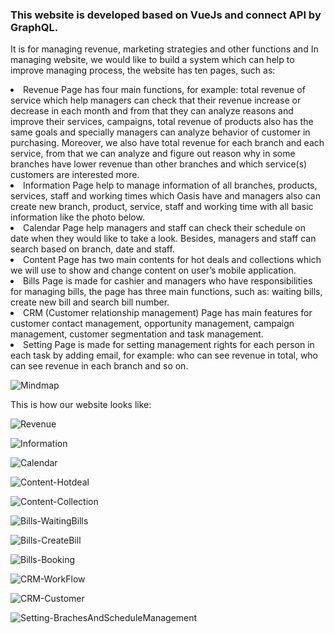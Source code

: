 
<h3> This website is developed based on VueJs and connect API by GraphQL.</h3>

It is for managing revenue, marketing strategies and other functions and In managing website, we would like to build a system which can help to improve managing process, the website has ten pages, such as:
  <li> Revenue Page has four main functions, for example: total revenue of service which help managers can check that their revenue increase or decrease in each month and from that they can analyze reasons and improve their services, campaigns, total revenue of products also has the same goals and specially managers can analyze behavior of customer in purchasing. Moreover, we also have total revenue for each branch and each service, from that we can analyze and figure out reason why in some branches have lower revenue than other branches and which service(s) customers are interested more. </li>
 <li> Information Page help to manage information of all branches, products, services, staff and working times which Oasis have and managers also can create new branch, product, service, staff and working time with all basic information like the photo below. </li>
 <li> Calendar Page help managers and staff can check their schedule on date when they would like to take a look. Besides, managers and staff can search based on branch, date and staff. </li>
 <li> Content Page has two main contents for hot deals and collections which we will use to show and change content on user’s mobile application.</li>
 <li> Bills Page is made for cashier and managers who have responsibilities for managing bills, the page has three main functions, such as: waiting bills, create new bill and search bill number. </li>
 <li> CRM (Customer relationship management) Page has main features for customer contact management, opportunity management, campaign management, customer segmentation and task management. </li>
 <li> Setting Page is made for setting management rights for each person in each task by adding email, for example: who can see revenue in total, who can see revenue in each branch and so on. </li>
 
 ![Mindmap](https://lh3.googleusercontent.com/8sNQgMpZslUNjr9uhRRbEth8P-tKwavHZw0M9meYkoF1xubQ22utmyXIsAkonvKivp-F8uQCnROjpkspBbiMioGAAR4x1xUWoY5vNn42WWh40684QgyLPXQhYFY8qDmDNH9Y1TfJ3xOKbhOnAmwYwIZ10UHgDsYVddrIdLXvRL2EiLl-QiciSxHdw3_JKcZBOBRX7iPJZPjwL_T3xvAI1ym3YEE6OmCZQ0KVUGUIPhMp51qFoiGZQ-zVsR9zQWxnaQMI2sPCYf8adIp51856v4BWBWxJJX4vE70F4otcoCls0WTz98BBCBSnfaY8_wos4wud5dmseNbBhwqmi8wYVcreFeLUhV0-fCtCbbVjGGQCU6WEkxSiHBmCCiKeLXH3AX19aJ_jXcXvrWfXhOn1x0yRlboqGfTUD3ACryHubQpHbWChg0c15cEBgADCrt12XBbSbRuLtv23ORAmo5qt4p-Tnc_pEz6dd9-hAGJV-xy4EzZtBX4hC3AWXv1OBvROxR7jnjla5DppxvqPlKrl-BVge4jMbWqNmxez-k1FTBqxgx6MMDSA4wbwcKZ1mlTaVZ_n6tG1B_NU9iBfT_wojUa96k34rQd5SQG2H7yMiV-4NGUlVTWqCwHGJ57ZixumLGJH-FNNcCX04U8YrUjOUg08Gi0pWN0wu6ER19Emuh8xXySoFx0azSQCy4g3-Q=w1252-h896-no)
 
 This is how our website looks like:
 
![Revenue](https://lh3.googleusercontent.com/6unHfm2O2AcqXAC7WDQMS8BXb6jYJDSNq27ysSHvmKOm7KiZpbCvJLTfdK89rzqKmDnm6c-UKrNsXd7mm5nCDAehZGch98s1bmfDzAitPNLn-3zxog1aNENn_3f5pD1ZQVCqjaNChsravvIMT28rQvYtmmh8xON_WPhac2Ha3yk6qykGH83Q_MQlKFNr0zFYDDQSheVDCU0RxkRV6KNsSnkiUXxBaS3kHoVxIJnC5JqRqVJpbXOrhTVYMAEtHbuJ77TtTU_wdEJT-A4-ZcJAXmJ85X9PjxQoLqQYMeIvG1QkSG20ATaZuVA798dPKnMPiCfeh_Uh2DDRLJgCfF2zHBXJQAm0ZgHo77SoiS1odQMpxY_EkzJ1iv0PQ4dTcqnXEHudbFnG28-1Nki2sUo8KnIbgzaO9OKoUaHIP9Qg15coE3XjP6Dtg90Yxlw_UmseDVjZxO5fUdIiI-OVdc4VWHFl6HzcSJ-7V6R-yI3oXwOpwg0UodGIak8ZcVatA03EfReKIUoDA5NFE633-vXXzQbCa2UCdZ34DDznl0lH7QNTNUqDEng_3W8cIo6RvhXaReVsw9JJyWTVYKZnMXYXyK0BMFX8FMkhbLlpYAnP-3eMawMyC5QvbghpnNR7cj_Reb6Sh--leTssQGbgWUWhRbNnYi-E86zbkDbVyT3dpDnqWiADyBvbh7aXm0ftCA=w610-h896-no)

![Information](https://lh3.googleusercontent.com/RHqgzrM_UGhfmmZ2WV0-NOUzBUI654KiJjWS3CYQybbzuxXA1Bc2Mxo4wpj4v83RvD6hTfVzyjeTRiRVhfzNvHuwGNwJOh4F3I4izwGhiBJd7LXZcavfNNn9eyapahbxuNX3brsGOCnWDbpVJ_4DKFWCUgJn8904-jYJii0X3B_I_B1kbjgNQ9c1PBxO-n5YSIJ9iH7tQzn1Mzhy2D6-VbKTcZ4ywGrIE5LaKlVzBprLl1BoPoyHbbEqP0GO86uTmJ-si6zsLmtOYKzPOOw33OGlXLkk5Lpf9pxH9dhnxSkDiyeYuXmNODnAq0ngjQtgMsGSuGst8M_8NwzfSQxhDOjXl4WJx3C_YrikLDu7sn4tschKeQQzmOkhFFkpq0RicHNQbC92CE1i9RYLyjI6EAK1PzPt1z5vFgwgTc0cr59GhfEuogtn_2F8YqKFLUW1POe8PXc5A3WHahPeDoJBpYeq5eAuvVuIuMhrEb8Ffj8-l73Myi_Lrwr3S4EaA-WWYou7IitUVgrICha8z0vMp7ORbzqXAbsLvlrE3ca0uQjBGDLQeRGKgQEzWDzKwt2e3SQlCuq-gbu3lodTuYtH9xEFThoVSo7Dn6pgiEIGs3-LXeAr_YFrvHL_mUBXfj4DBZn2CZ2dSUasCR0bke-Demb0joz6bblhkLp7oimyvDZMatZdvgGb7g6bXqOAIA=w610-h896-no)

![Calendar](https://lh3.googleusercontent.com/6Ic_MRrWd9wcJTEYz2RQ2FKPt3kNMIPq3rQtBGZ6sX0g2Ldaf-AATXzdqimiK-EQydjJsy9YQIlpIhDk506DG6LaiRn3S1bGAPo57uv2pLau9coK8DC6zYze6dVVqNsWkLRTtWYb817Yk8Mj9x8tjqlA51E0S5FfFWWpc9Hq3mXGDdES_behR7ADFTe4Oy5QyJgg3Knbn6pLdj-3_m9w4VdCByBc0DYPaz7niYCaKQ9qgvXrTYbMrsoSyMEI78FNCAiFM4vNXu_84ICjgo7cr1ZNNKR5efGnISlkYiC7N4Nzm8rbnuZoFJttpOgWpJ4HrvU9o5oPx0YhlfxdgN3QXSNRsWB7j3xB1lL7iu9j5fF83NOuN32xxZI8GUs1rdmRW8rZSuF0Yzg5pj3YLOcuaHHSe-KIfD2K82xVQFRuFLR49Bh2l_GUf5LJbUgS0cHaB37XVrcDg4Jn1u9xh2IbkTZH4wY3MCRS96bYSYwjVs_V3Yc5msrfSdsZv2YnAth3-ZtDEd9tS-h144E5LsYmjP35IRwc0hOc6cZ7cwPvl_7bpea6rHUIiH8ZY8KkfnR7dxqDnMF-uFJY-4oUR7U2In3Y1vhQF50D5AhluVWVUtkx2KLhIUEHXbWCsAE-YhC8I5OxcLaADWqowSSQdCj_5Qreu-s2_Emz507E4asUMa-LRoz-IqN_gdv-gJ6-1Q=w610-h896-no)
 
![Content-Hotdeal](https://lh3.googleusercontent.com/-TXRflHeAOh06LQ4Yy-lsDKXCZEsDVxeA-5LB3OiIDV3jDdbQ3NEDg4yXrkiLHYWjjYPqukrmFg9d-OTNRlttxe-Es3tMdOhWC1ZsbQiZHbLq9xd8ljKg8h-gxJqKfx54FjBEaR1mTNCNVs2MXpMgPqOLyGCYXXYebfDvktlQottftV1WhjJXIgp8aX6REDR2oswQOSNrG8jabLD9b6PWLzc9kwcqPCj0gXQRRdrbekh1edoyxKCFLo6BmH8o1ebqU4rRTuOiwzdiyi18VLA14wQUHIYoN9K9GOPkdlcXMAuQ0I-6HleZ8d9XyJi_rDHlPpLSlPcqogl39UdtY7SXH6jm-Jw0By5KCzxMAlRMRsAYXGDBGJn1Ocm4iRCnJXdnzv82Jz7KAeveKrEAEdSRpd8-xOh3MKkQ2TlyCu7AVHviaRJrUtTcZJeKLrGu8fhwp_ZMKh9uC3uE6EF5R6LecZH15eEvOJGq2CUGJ3UvN2TzhJY_3HHMvnowgfJvM2-I3_qosEqjPJ6FUGS5kknn8lVXFEcoC96zGUL-RD-I-2EiZ9z_DrqXvIS_nF8hvWtQyWwJUFSbjZmNCqvjV4Q7jLZJeNxrQtTytZSCh4vfdYyKIDK3TH10tcn7J85jTv8Q0i-HmKauo0nF6CYjMNWDYKrTUd0ypuZhcoqGI4RrY32lL_HIVrJP8z496q7Yw=w610-h896-no)

![Content-Collection](https://lh3.googleusercontent.com/iVbIyxG8Og0aaqARfzN0KI_irhQe6glR5GuyymEsRiQfGQZoxqi1d9XbPXnZE0aG19Zrhm3Jvh9zCdRGuAbW4RXFuXx8kb8LKgR8PjI0PrBL07rhfNXleZvKcfTevLQ-0VnKEhVxg09bZKij7BditFPWJluKz974nqaaLBasdKUofnlOxaa8V20aXdDtsJRwGBdP4SOK-rfEs_SgTabyMffBjaromQt42joXh1JOhnbMiEKhmq4spXkp9d_4MQtQmOtJP1bYRLesqDqqK8qyimcZXYgexlb-VPqBsMYYKf_nZztlrHFeFfL70-s3HOeZmlQojMFkeQQNm9fj3aM7GOfKEfQByJhlWPcS9I7Xn0sxMCgeXfntgV8dQOm6H_G4yDobHWlZJ5tPqj6iJxMC5IaiEQ3hFhVwitDXZ0jNeHHLJHvEIwGGhODtAQJc3QBd18HrNWV9KcSjF2Yk5u4scSFyioEY1DTssDopjYsQML8Ek8QE3DnLoWG5-6YsjOg9pNsb3Tv4VMGHNXioND9NcDT27phJE-BR-8ma3Zz-ycSUeI0lDLH8aYQ24bT7oan4DapDQokl0vTetUsKJEsMFyjJg7varyZIwdYy69_PEBaAfdOnqqADH-UkDH9mne2FDlGOFqgf8F90bZdux2-ysOTSgXaIl0WBmHYMnjtccJ4OjYDf62REm9JQmw0jLg=w610-h896-no)

![Bills-WaitingBills](https://lh3.googleusercontent.com/yrnV2Y8txR9xCG4kYIV1hRuLIQb2xUD_AAkP9RS-2YAmrNAoJLOIGjR6Vr5kId3t_yzFiCyxybohBRuljUq_xn1CdFgnzsc_wZKLXQMP6pCF-r-iA1M-JJe0GcYiWuW1jFVdn6C_5PL7cla7o82n7UAL9l5kfb8mwfls5dah1XwwqtHox3huro2P5HjzR6628-jzhYcFCoQLZuO51VFbPcMuMSqUZ99WqEQq5uGSoyM-cVQmxn809AWgn8CZgQjFkKoHkCi3wwQ-l-hYI5jBLqNL80h6B-F98Td2VGvTOdRReg3y7m2CEMA4E34flLmHX6lug1sfNvt0X4OxVs9nYq_FxMEjWnQWEunuwIEoxnuobRbk8gc0ZPvnnfHTtwYWCZGO1ppuLfheyw2DrqJ9YAfc946rAzK-5CPLs_PcANEEvu3aRfzH_-B8Yp8Kosz9gaaXlMnChg8IcwDui1M8egZqITi94b3W8fhY6mTAdRvvJtn9oEwCgKSA9unuR3tyVUmHrdgJtKckgdvhbfF-_KS2HlQJOV8aWQr1uVnCWgHyCTN1AF0TkNwEqx-RM_dxhamwjbHLcxojB2d7g-xtZyVV9VUr05TvDpITMWsFlsc6BqdYlVOmhw-huGw3amUTrBUtVLeE_egYzxKgSyhxkmXKE_sdaDFIMP4JAhj0KJPSchPdz5DU6R-JUplLoQ=w610-h896-no)

![Bills-CreateBill](https://lh3.googleusercontent.com/yrnV2Y8txR9xCG4kYIV1hRuLIQb2xUD_AAkP9RS-2YAmrNAoJLOIGjR6Vr5kId3t_yzFiCyxybohBRuljUq_xn1CdFgnzsc_wZKLXQMP6pCF-r-iA1M-JJe0GcYiWuW1jFVdn6C_5PL7cla7o82n7UAL9l5kfb8mwfls5dah1XwwqtHox3huro2P5HjzR6628-jzhYcFCoQLZuO51VFbPcMuMSqUZ99WqEQq5uGSoyM-cVQmxn809AWgn8CZgQjFkKoHkCi3wwQ-l-hYI5jBLqNL80h6B-F98Td2VGvTOdRReg3y7m2CEMA4E34flLmHX6lug1sfNvt0X4OxVs9nYq_FxMEjWnQWEunuwIEoxnuobRbk8gc0ZPvnnfHTtwYWCZGO1ppuLfheyw2DrqJ9YAfc946rAzK-5CPLs_PcANEEvu3aRfzH_-B8Yp8Kosz9gaaXlMnChg8IcwDui1M8egZqITi94b3W8fhY6mTAdRvvJtn9oEwCgKSA9unuR3tyVUmHrdgJtKckgdvhbfF-_KS2HlQJOV8aWQr1uVnCWgHyCTN1AF0TkNwEqx-RM_dxhamwjbHLcxojB2d7g-xtZyVV9VUr05TvDpITMWsFlsc6BqdYlVOmhw-huGw3amUTrBUtVLeE_egYzxKgSyhxkmXKE_sdaDFIMP4JAhj0KJPSchPdz5DU6R-JUplLoQ=w610-h896-no)

![Bills-Booking](https://lh3.googleusercontent.com/pHg7VOXQLvp88vM968GhobxOYBiTLqCKD0DXJ4wlqwTHbYnCwddIss-rXsFdQR9Ye1KAzIWsyZryhY4qVKw4lw9kGbK1GYtgaMX_x66YuRrszghP8fzaKpIdga4jQV6qIKSdjGCOCjMgmuQsW_8GC7J7d-jisyYC_2kC9Q9rL9PUEL4wh6uH5Y-g_vVTHH44m4VZVDiwti8PJFDCpqWpI_a2Jm7q2_R3HsrE2OHcMYbysJoj0Kc58eCHFMZScS1YHiHopaJEsk6ecsdl5-g6gNqzx9vxTdGSjrxzF2FPDO0UXShw0iWH7VSrCh-QiR-Dy44roRyrMflqkmqBH9DaA3D3kQdTnNCLySyxmep46T8-twLVon01ZjCDkdBe5VyjRR7nPvf530nmQhKXbVdnVukVoOi3aDUkDK44P8Cn7zj1h0up4LzWt3lwxI82XwztGddeDfW6cdu_U9QlzzkzEWMQtqdq4tovQHRmaCQ4TGkGw05jna_sZADDQmOZ8Prj4hnIKo1Xi3yQ1h33ifqyGDwgmcsXATfjbEIUhpgzcxG1GQEB7Y8p3zNKuGb6HeNkDT50bsAmLEvdF8mRXdoWX_eQnYhyoglJWlT6GfUPDbX3AGasfBF-WHKt1CoOULgrqpqImQD1wfI8Prr_3jTqA9DcjgOCDBv1pGsNs_3M70bM0DsxJd_9PAU9o3IT9A=w610-h896-no)

![CRM-WorkFlow](https://lh3.googleusercontent.com/1eBJGlwusUXfrqm84Hxz1w1gLuoL6RA7V6rwb1IDWymglpmYt35eDK2peFMsRnnvSdvEnJbxHeHSC6lxflofVcfD0-g8w9wsZKXrBgHQUH2u6MXjR7jFsvjZVPqoW4A81P38ut9yZM_XSKDMBZ1Nb5P7bSs351Lci_XuWfzV4vMKUbMyCL4Hq8rVHq0X28-Zk6v3LpT64tl5B8n7LdzlfT3sOvJiKfCr0ZbBehs8Mk1QIJmtD54kf8MdRIBQpXDXxCiX7CeZLkFSzzk_EROJIa5c6NNNlzSqTEOphXUjgFBr9hMbxRwZdGRK5SXJQ8SdoW3NXrPq_hXChyH0R9zwCIirAGuUGyYz4u-D0dYR1phGmRXceVGrd1xezrksCL1HkdIsGc7zEmQx0A3U9793hWtoZL-AQo7NgAjH9rMWkvoQmDhFdJqTCCDuii10Bp5cDt5IAtPG2I290wkcB_5ZzBXd0q9ssP9DxHk_f-AhQR9FTEWZPOsDtPPqzqotUcYjqS8g4fF8cI7EGya8RzV53rf0qeMHsuo3dC6381UvWv8a9yx4KttraFYuFUHWKm8vqGzfK7spsfwOD9BhHF3eiFFZc45BbrHBGl25OzVtyJ82F3pbuziOpGOu6rw6f62Awa8Cxs8W8BPCD_axTUcSRhPb07G7lBSHxaTrU3nc86SiAwgGwO20nL_Iy1aNOA=w610-h896-no)

![CRM-Customer](https://lh3.googleusercontent.com/tlFPQMpbSQ8LMk6Mn3grzNXQenaZ7B8kzDvOVJfyvS9g7w_iUljq379_cdrPIMSDUHq28bF_zkPzdjBScX6FyPcQSzzs43lh6gs6pZc-M4Gn0nydKwl6VfMwE23ep8HjOXwcDu8wUUGHRdwQLEXDUzeTFJ2VHSqxWI9UCGklyiz-e39ZZCKT_y87QxoKgqENS5YBpOJbbgyyt_Pf_B-7-ubzuuW8zbcr_fqCmyDgjDHucg1sP_sbmJZ01fJyNVAB1Dc-_suFznin4qYEaUDPzdB0rlgUoIWAO6Uko3wBqWU2NGeqiIQm3NLksDLUqKsqb4qnnz-3PIREBVM9ryWfIvLGiHc6V408Q5vyoM4deJQifg75IQbmixoVjeAkaIDcHb5fhsynkoPpyljoaXvxvh1V9gsQs3aLtZR2VdNl5NJDUDBvyBHfv7zUzKX1PhzB60RLZNTPFm_YmZjiPzF6sTagahqIXvP3jaYxqjNdligYLOcMcBlufQbDfuWh3rKO6YOnw1I38BhdjjnMYWbvYcCevsC8u_OFdmyA8WTHJ8nBmTmIVpdCbOiiqPdRch3h5vB8rDSmK6myE5kwWSo-aacsOZmDpapQAWDXaGKUe7eaaT_UZesj6IizJ-azZy9SUi21BwJbwq-SlE4YVDgEQh-8GSSzNhgx4qP4CbV91qT6AXtZxM5jEGZpi9ByHw=w610-h896-no)


![Setting-BrachesAndScheduleManagement](https://lh3.googleusercontent.com/AY8dAyUj4igEu8LNP0tSBUGo67dXMBTyRoEGLAYlIncKfORtI6b_q3zIVgtOSejdzxw31NZBvCpeEY7RbNrpn4PhNZj7oYiO9RWDrL40gxG6raULJEQzta2f9lg1m_QuGEpgVMbwiY1v1JQfxhAPUtecFcgl_0ZaisLC7eYn7C093h1HTLVQ64718GxqCZTMGGCO-SjexQrjJR_sqI8preAE4XAzWTVaNQRxA2oNdywNtQOWI4C8x5Ep2BVcRKUcmCIW6KkBLPFD3u_UnPTJrPP5shSAxUTDk2OIuJEuFGorDMLxp7ByE9kID0UEhJDhQ69BA56UGUyECEbGuQUf3mOlmAYs73yCItRY2fdomomC7mpRp5gAg2TRK2g1dIxJzH8cBxocHwRce3aQrOvLfG4QzcHN7apPCpzs98wtb6ndniEW5OKQHLuJ931ou8u2apwK6FbIor3zWGUywhBclMkZx5Qp03WqoURLAL9yOAl3dvH-tlvmcJmzA2QWHdi4fsFIexexJ1Xx88P8bK6ey2_lYB-Q8VTrETgImkD9ZydOUwtPCy1RcbJ7Bw4CVvS6-gcmQOHOL6xJfPO4OEMl8yCMlZ1p1GOxBW8XG_bqX74rQUcZpDujc2Pl-8RLkbdyqyRjUSoDoYx13oZkMW8dTPfTBSKzdJZHfS66NPXv9b1S8duVD-pRkbKOzvIl9w=w610-h896-no)

  
  
